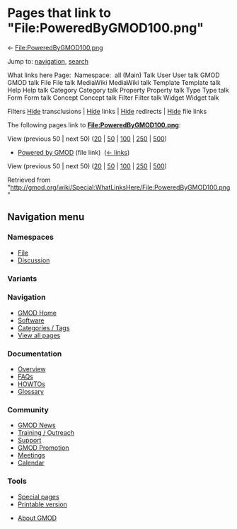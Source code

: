 <div id="mw-page-base" class="noprint">

</div>

<div id="mw-head-base" class="noprint">

</div>

<div id="content" class="mw-body" role="main">

<span id="top"></span>

<div id="mw-js-message" style="display:none;">

</div>



# <span dir="auto">Pages that link to "File:PoweredByGMOD100.png"</span>

<div id="bodyContent">

<div id="contentSub">

←
[File:PoweredByGMOD100.png](/wiki/File:PoweredByGMOD100.png "File:PoweredByGMOD100.png")

</div>

<div id="jump-to-nav" class="mw-jump">

Jump to: [navigation](#mw-navigation), [search](#p-search)

</div>

<div id="mw-content-text">

What links here Page:  Namespace:  all (Main) Talk User User talk GMOD
GMOD talk File File talk MediaWiki MediaWiki talk Template Template talk
Help Help talk Category Category talk Property Property talk Type Type
talk Form Form talk Concept Concept talk Filter Filter talk Widget
Widget talk

Filters
[Hide](/mediawiki/index.php?title=Special:WhatLinksHere/File:PoweredByGMOD100.png&hidetrans=1 "Special:WhatLinksHere/File:PoweredByGMOD100.png")
transclusions \|
[Hide](/mediawiki/index.php?title=Special:WhatLinksHere/File:PoweredByGMOD100.png&hidelinks=1 "Special:WhatLinksHere/File:PoweredByGMOD100.png")
links \|
[Hide](/mediawiki/index.php?title=Special:WhatLinksHere/File:PoweredByGMOD100.png&hideredirs=1 "Special:WhatLinksHere/File:PoweredByGMOD100.png")
redirects \|
[Hide](/mediawiki/index.php?title=Special:WhatLinksHere/File:PoweredByGMOD100.png&hideimages=1 "Special:WhatLinksHere/File:PoweredByGMOD100.png")
file links

The following pages link to
**[File:PoweredByGMOD100.png](/wiki/File:PoweredByGMOD100.png "File:PoweredByGMOD100.png")**:

View (previous 50 \| next 50)
([20](/mediawiki/index.php?title=Special:WhatLinksHere/File:PoweredByGMOD100.png&limit=20 "Special:WhatLinksHere/File:PoweredByGMOD100.png")
\|
[50](/mediawiki/index.php?title=Special:WhatLinksHere/File:PoweredByGMOD100.png&limit=50 "Special:WhatLinksHere/File:PoweredByGMOD100.png")
\|
[100](/mediawiki/index.php?title=Special:WhatLinksHere/File:PoweredByGMOD100.png&limit=100 "Special:WhatLinksHere/File:PoweredByGMOD100.png")
\|
[250](/mediawiki/index.php?title=Special:WhatLinksHere/File:PoweredByGMOD100.png&limit=250 "Special:WhatLinksHere/File:PoweredByGMOD100.png")
\|
[500](/mediawiki/index.php?title=Special:WhatLinksHere/File:PoweredByGMOD100.png&limit=500 "Special:WhatLinksHere/File:PoweredByGMOD100.png"))

- [Powered by GMOD](/wiki/Powered_by_GMOD "Powered by GMOD") (file link)
  ‎ <span class="mw-whatlinkshere-tools">([←
  links](/mediawiki/index.php?title=Special:WhatLinksHere&target=Powered+by+GMOD "Special:WhatLinksHere"))</span>

View (previous 50 \| next 50)
([20](/mediawiki/index.php?title=Special:WhatLinksHere/File:PoweredByGMOD100.png&limit=20 "Special:WhatLinksHere/File:PoweredByGMOD100.png")
\|
[50](/mediawiki/index.php?title=Special:WhatLinksHere/File:PoweredByGMOD100.png&limit=50 "Special:WhatLinksHere/File:PoweredByGMOD100.png")
\|
[100](/mediawiki/index.php?title=Special:WhatLinksHere/File:PoweredByGMOD100.png&limit=100 "Special:WhatLinksHere/File:PoweredByGMOD100.png")
\|
[250](/mediawiki/index.php?title=Special:WhatLinksHere/File:PoweredByGMOD100.png&limit=250 "Special:WhatLinksHere/File:PoweredByGMOD100.png")
\|
[500](/mediawiki/index.php?title=Special:WhatLinksHere/File:PoweredByGMOD100.png&limit=500 "Special:WhatLinksHere/File:PoweredByGMOD100.png"))

</div>

<div class="printfooter">

Retrieved from
"<http://gmod.org/wiki/Special:WhatLinksHere/File:PoweredByGMOD100.png>"

</div>

<div id="catlinks" class="catlinks catlinks-allhidden">

</div>

<div class="visualClear">

</div>

</div>

</div>

<div id="mw-navigation">

## Navigation menu

<div id="mw-head">



<div id="left-navigation">

<div id="p-namespaces" class="vectorTabs" role="navigation"
aria-labelledby="p-namespaces-label">

### Namespaces

- <span id="ca-nstab-image"><a href="/wiki/File:PoweredByGMOD100.png" accesskey="c"
  title="View the file page [c]">File</a></span>
- <span id="ca-talk"><a
  href="/mediawiki/index.php?title=File_talk:PoweredByGMOD100.png&amp;action=edit&amp;redlink=1"
  accesskey="t"
  title="Discussion about the content page [t]">Discussion</a></span>

</div>

<div id="p-variants" class="vectorMenu emptyPortlet" role="navigation"
aria-labelledby="p-variants-label">

### 

### Variants[](#)

<div class="menu">

</div>

</div>

</div>





</div>

</div>

</div>

<div id="mw-panel">

<div id="p-logo" role="banner">

<a href="/wiki/Main_Page"
style="background-image: url(http://gmod.org/images/GMOD-cogs.png);"
title="Visit the main page"></a>

</div>

<div id="p-Navigation" class="portal" role="navigation"
aria-labelledby="p-Navigation-label">

### Navigation

<div class="body">

- <span id="n-GMOD-Home">[GMOD Home](/wiki/Main_Page)</span>
- <span id="n-Software">[Software](/wiki/GMOD_Components)</span>
- <span id="n-Categories-.2F-Tags">[Categories /
  Tags](/wiki/Categories)</span>
- <span id="n-View-all-pages">[View all
  pages](/wiki/Special:AllPages)</span>

</div>

</div>

<div id="p-Documentation" class="portal" role="navigation"
aria-labelledby="p-Documentation-label">

### Documentation

<div class="body">

- <span id="n-Overview">[Overview](/wiki/Overview)</span>
- <span id="n-FAQs">[FAQs](/wiki/Category:FAQ)</span>
- <span id="n-HOWTOs">[HOWTOs](/wiki/Category:HOWTO)</span>
- <span id="n-Glossary">[Glossary](/wiki/Glossary)</span>

</div>

</div>

<div id="p-Community" class="portal" role="navigation"
aria-labelledby="p-Community-label">

### Community

<div class="body">

- <span id="n-GMOD-News">[GMOD News](/wiki/GMOD_News)</span>
- <span id="n-Training-.2F-Outreach">[Training /
  Outreach](/wiki/Training_and_Outreach)</span>
- <span id="n-Support">[Support](/wiki/Support)</span>
- <span id="n-GMOD-Promotion">[GMOD
  Promotion](/wiki/GMOD_Promotion)</span>
- <span id="n-Meetings">[Meetings](/wiki/Meetings)</span>
- <span id="n-Calendar">[Calendar](/wiki/Calendar)</span>

</div>

</div>

<div id="p-tb" class="portal" role="navigation"
aria-labelledby="p-tb-label">

### Tools

<div class="body">

- <span id="t-specialpages"><a href="/wiki/Special:SpecialPages" accesskey="q"
  title="A list of all special pages [q]">Special pages</a></span>
- <span id="t-print"><a
  href="/mediawiki/index.php?title=Special:WhatLinksHere/File:PoweredByGMOD100.png&amp;printable=yes"
  rel="alternate" accesskey="p"
  title="Printable version of this page [p]">Printable version</a></span>

</div>

</div>

</div>

</div>

<div id="footer" role="contentinfo">

- <span id="footer-places-about">[About
  GMOD](/wiki/GMOD:About "GMOD:About")</span>

<!-- -->






</div>
